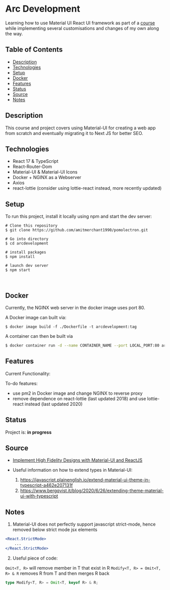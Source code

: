 # Arc Development

Learning how to use Material UI React UI framework as part of a [course][1] while 
implementing several customisations and changes of my own along the way.

## Table of Contents
+ [Description](#description)
+ [Technologies](#technologies)
+ [Setup](#setup)
+ [Docker](#docker)
+ [Features](#features)
+ [Status](#status)
+ [Source](#source)
+ [Notes](#notes)

## Description
This course and project covers using Material-UI for creating a web app from scratch and 
eventually migrating it to Next JS for better SEO.

## Technologies
+ React 17 & TypeScript
+ React-Router-Dom
+ Material-UI & Material-UI Icons
+ Docker + NGINX as a Webserver
+ Axios
+ react-lottie (consider using lottie-react instead, more recently updated)

## Setup
To run this project, install it locally using npm and start the dev server:

```shell
# Clone this repository
$ git clone https://github.com/amitmerchant1990/pomolectron.git

# Go into directory
$ cd arcdevelopment

# install packages
$ npm install   

# launch dev server
$ npm start    
```
<br />


## Docker
Currently, the NGINX web server in the docker image uses port 80.

A Docker image can built via:
```shell
$ docker image build -f ./Dockerfile -t arcdevelopment:tag 
```

A container can then be built via
```bash
$ docker container run -d --name CONTAINER_NAME --port LOCAL_PORT:80 arcdevelopment
```

## Features
Current Functionality:

To-do features:
+ use pm2 in Docker image and change NGINX to reverse proxy
+ remove dependence on react-lottie (last updated 2018) and use 
  lottie-react instead (last updated 2020)
  
## Status
Project is: __in progress__

## Source
+ [Implement High Fidelity Designs with Material-UI and ReactJS][1]

+ Useful information on how to extend types in Material-UI:
  1. <https://javascript.plainenglish.io/extend-material-ui-theme-in-typescript-a462e207131f>
  2. <https://www.bergqvist.it/blog/2020/6/26/extending-theme-material-ui-with-typescript>
  
## Notes
1) Material-UI does not perfectly support javascript strict-mode, hence removed below strict mode jsx elements

```jsx
<React.StrictMode>
    ...
</React.StrictMode>
```

2) Useful piece of code:

`Omit<T, R>` will remove member in T that exist in R
`Modify<T, R> = Omit<T, R> & R` removes R from T and then merges R back

```typescript
type Modify<T, R> = Omit<T, keyof R> & R;
```

[1]: https://www.udemy.com/course/implement-high-fidelity-designs-with-material-ui-and-reactjs/ "Implement High Fidelity Designs with Material-UI and ReactJS"
